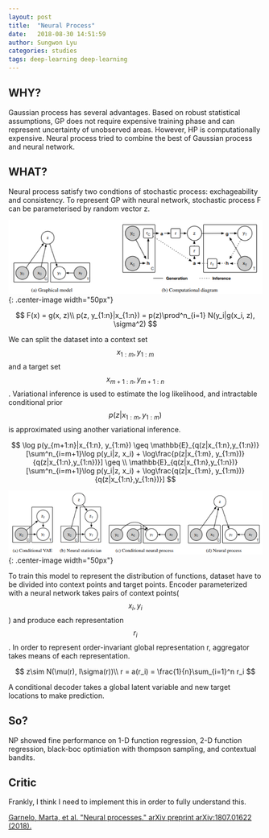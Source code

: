 ```yaml
---
layout: post
title:  "Neural Process"
date:   2018-08-30 14:51:59
author: Sungwon Lyu
categories: studies
tags: deep-learning deep-learning
---
```

## WHY? 
Gaussian process has several advantages. Based on robust statistical assumptions, GP does not require expensive training phase and can represent uncertainty of unobserved areas. However, HP is computationally expensive. Neural process tried to combine the best of Gaussian process and neural network. 

## WHAT?
Neural process satisfy two condtions of stochastic process: exchageability and consistency. To represent GP with neural network, stochastic process F can be parameterised by random vector z.  

![image](/assets/images/np1.png){: .center-image width="50px"}

$$
F(x) = g(x, z)\\
p(z, y_{1:n}|x_{1:n}) = p(z)\prod^n_{i=1} N(y_i|g(x_i, z), \sigma^2)
$$

We can split the dataset into a context set $$x_{1:m}, y_{1:m}$$ and a target set $$x_{m+1:n}, y_{m+1:n}$$. Variational inference is used to estimate the log likelihood, and intractable conditional prior $$p(z|x_{1:m}, y_{1:m})$$ is approximated using another variational inference.

$$
\log p(y_{m+1:n}|x_{1:n}, y_{1:m}) \geq \mathbb{E}_{q(z|x_{1:n},y_{1:n})}[\sum^n_{i=m+1}\log p(y_i|z, x_i) + \log\frac{p(z|x_{1:m}, y_{1:m})}{q(z|x_{1:n},y_{1:n})}] \geq \\
\mathbb{E}_{q(z|x_{1:n},y_{1:n})}[\sum^n_{i=m+1}\log p(y_i|z, x_i) + \log\frac{q(z|x_{1:m}, y_{1:m})}{q(z|x_{1:n},y_{1:n})}]
$$

![image](/assets/images/np2.png){: .center-image width="50px"}

To train this model to represent the distribution of functions, dataset have to be divided into context points and target points. Encoder parameterized with a neural network takes pairs of context points($$x_i, y_i$$) and produce each representation $$r_i$$. In order to represent order-invariant global representation r, aggregator takes means of each representation.

$$
z\sim N(\mu(r), I\sigma(r))\\
r = a(r_i) = \frac{1}{n}\sum_{i=1}^n r_i
$$

A conditional decoder takes a global latent variable and new target locations to make prediction.

## So?
NP showed fine performance on 1-D function regression, 2-D function regression, black-boc optimiation with thompson sampling, and contextual bandits. 

## Critic
Frankly, I think I need to implement this in order to fully understand this.

[Garnelo, Marta, et al. "Neural processes." arXiv preprint arXiv:1807.01622 (2018).](https://arxiv.org/abs/1807.01622)